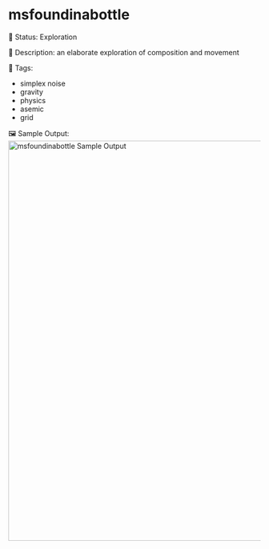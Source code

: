 # msfoundinabottle

🧪 Status: Exploration

📎 Description: an elaborate exploration of composition and movement 

🎨 Tags: 
- simplex noise
- gravity
- physics
- asemic
- grid

🖼️ Sample Output:  
<img src="mySketch1718498422681.webp" alt="msfoundinabottle Sample Output" width="800" />
